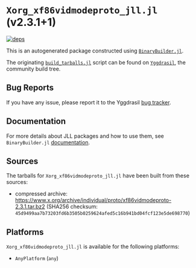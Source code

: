 # `Xorg_xf86vidmodeproto_jll.jl` (v2.3.1+1)

[![deps](https://juliahub.com/docs/Xorg_xf86vidmodeproto_jll/deps.svg)](https://juliahub.com/ui/Packages/Xorg_xf86vidmodeproto_jll/K3YbK?page=2)

This is an autogenerated package constructed using [`BinaryBuilder.jl`](https://github.com/JuliaPackaging/BinaryBuilder.jl).

The originating [`build_tarballs.jl`](https://github.com/JuliaPackaging/Yggdrasil/blob/8689d48f25f773b86c9953609318a272badd7562/X/Xorg_xf86vidmodeproto/build_tarballs.jl) script can be found on [`Yggdrasil`](https://github.com/JuliaPackaging/Yggdrasil/), the community build tree.

## Bug Reports

If you have any issue, please report it to the Yggdrasil [bug tracker](https://github.com/JuliaPackaging/Yggdrasil/issues).

## Documentation

For more details about JLL packages and how to use them, see `BinaryBuilder.jl` [documentation](https://docs.binarybuilder.org/stable/jll/).

## Sources

The tarballs for `Xorg_xf86vidmodeproto_jll.jl` have been built from these sources:

* compressed archive: https://www.x.org/archive/individual/proto/xf86vidmodeproto-2.3.1.tar.bz2 (SHA256 checksum: `45d9499aa7b73203fd6b3505b0259624afed5c16b941bd04fcf123e5de698770`)

## Platforms

`Xorg_xf86vidmodeproto_jll.jl` is available for the following platforms:

* `AnyPlatform` (`any`)
